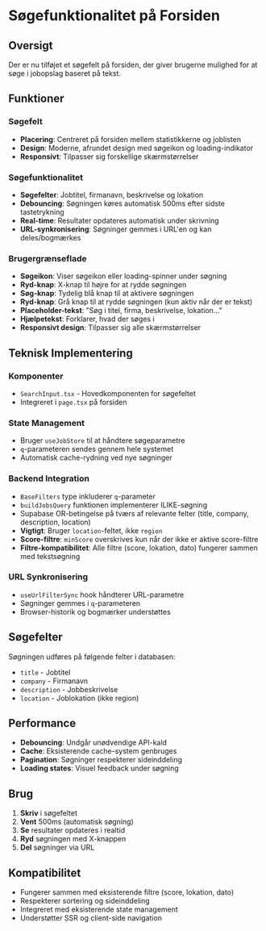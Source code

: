 # Søgefunktionalitet på Forsiden

## Oversigt

Der er nu tilføjet et søgefelt på forsiden, der giver brugerne mulighed for at søge i jobopslag baseret på tekst.

## Funktioner

### Søgefelt
- **Placering**: Centreret på forsiden mellem statistikkerne og joblisten
- **Design**: Moderne, afrundet design med søgeikon og loading-indikator
- **Responsivt**: Tilpasser sig forskellige skærmstørrelser

### Søgefunktionalitet
- **Søgefelter**: Jobtitel, firmanavn, beskrivelse og lokation
- **Debouncing**: Søgningen køres automatisk 500ms efter sidste tastetrykning
- **Real-time**: Resultater opdateres automatisk under skrivning
- **URL-synkronisering**: Søgninger gemmes i URL'en og kan deles/bogmærkes

### Brugergrænseflade
- **Søgeikon**: Viser søgeikon eller loading-spinner under søgning
- **Ryd-knap**: X-knap til højre for at rydde søgningen
- **Søg-knap**: Tydelig blå knap til at aktivere søgningen
- **Ryd-knap**: Grå knap til at rydde søgningen (kun aktiv når der er tekst)
- **Placeholder-tekst**: "Søg i titel, firma, beskrivelse, lokation..."
- **Hjælpetekst**: Forklarer, hvad der søges i
- **Responsivt design**: Tilpasser sig alle skærmstørrelser

## Teknisk Implementering

### Komponenter
- `SearchInput.tsx` - Hovedkomponenten for søgefeltet
- Integreret i `page.tsx` på forsiden

### State Management
- Bruger `useJobStore` til at håndtere søgeparametre
- `q`-parameteren sendes gennem hele systemet
- Automatisk cache-rydning ved nye søgninger

### Backend Integration
- `BaseFilters` type inkluderer `q`-parameter
- `buildJobsQuery` funktionen implementerer ILIKE-søgning
- Supabase OR-betingelse på tværs af relevante felter (title, company, description, location)
- **Vigtigt**: Bruger `location`-feltet, ikke `region`
- **Score-filtre**: `minScore` overskrives kun når der ikke er aktive score-filtre
- **Filtre-kompatibilitet**: Alle filtre (score, lokation, dato) fungerer sammen med tekstsøgning

### URL Synkronisering
- `useUrlFilterSync` hook håndterer URL-parametre
- Søgninger gemmes i `q`-parameteren
- Browser-historik og bogmærker understøttes

## Søgefelter

Søgningen udføres på følgende felter i databasen:
- `title` - Jobtitel
- `company` - Firmanavn  
- `description` - Jobbeskrivelse
- `location` - Joblokation (ikke region)

## Performance

- **Debouncing**: Undgår unødvendige API-kald
- **Cache**: Eksisterende cache-system genbruges
- **Pagination**: Søgninger respekterer sideinddeling
- **Loading states**: Visuel feedback under søgning

## Brug

1. **Skriv** i søgefeltet
2. **Vent** 500ms (automatisk søgning)
3. **Se** resultater opdateres i realtid
4. **Ryd** søgningen med X-knappen
5. **Del** søgninger via URL

## Kompatibilitet

- Fungerer sammen med eksisterende filtre (score, lokation, dato)
- Respekterer sortering og sideinddeling
- Integreret med eksisterende state management
- Understøtter SSR og client-side navigation 